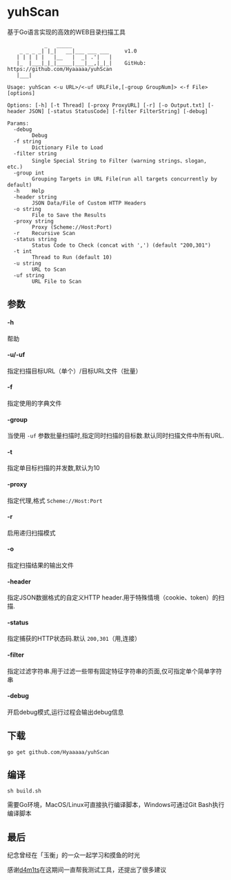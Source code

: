 # yuhScan
基于Go语言实现的高效的WEB目录扫描工具

```
            _   _____             
    _ _ _ _| |_|   __|___ ___ ___     v1.0
   | | | | |   |__   |  _| .'|   |    
   |_  |___|_|_|_____|___|__,|_|_|    GitHub: https://github.com/Hyaaaaa/yuhScan
   |___|                              

Usage: yuhScan <-u URL>/<-uf URLFile,[-group GroupNum]> <-f File> [options]

Options: [-h] [-t Thread] [-proxy ProxyURL] [-r] [-o Output.txt] [-header JSON] [-status StatusCode] [-filter FilterString] [-debug]

Params:
  -debug
    	Debug
  -f string
    	Dictionary File to Load
  -filter string
    	Single Special String to Filter (warning strings、slogan, etc.)
  -group int
    	Grouping Targets in URL File(run all targets concurrently by default)
  -h	Help
  -header string
    	JSON Data/File of Custom HTTP Headers
  -o string
    	File to Save the Results
  -proxy string
    	Proxy (Scheme://Host:Port)
  -r	Recursive Scan
  -status string
    	Status Code to Check (concat with ',') (default "200,301")
  -t int
    	Thread to Run (default 10)
  -u string
    	URL to Scan
  -uf string
    	URL File to Scan
```

## 参数
#### -h
帮助
#### -u/-uf
指定扫描目标URL（单个）/目标URL文件（批量）
#### -f
指定使用的字典文件
#### -group
当使用 `-uf` 参数批量扫描时,指定同时扫描的目标数.默认同时扫描文件中所有URL.
#### -t
指定单目标扫描的并发数,默认为10
#### -proxy
指定代理,格式 `Scheme://Host:Port`
#### -r
启用递归扫描模式
#### -o
指定扫描结果的输出文件
#### -header
指定JSON数据格式的自定义HTTP header.用于特殊情境（cookie、token）的扫描.
#### -status
指定捕获的HTTP状态码.默认 `200,301`（用,连接）
#### -filter
指定过滤字符串.用于过滤一些带有固定特征字符串的页面,仅可指定单个简单字符串
#### -debug
开启debug模式,运行过程会输出debug信息

## 下载
```
go get github.com/Hyaaaaa/yuhScan
```

## 编译
```
sh build.sh
```
需要Go环境，MacOS/Linux可直接执行编译脚本，Windows可通过Git Bash执行编译脚本

## 最后
纪念曾经在「玉衡」的一众一起学习和摸鱼的时光

感谢[d4m1ts](https://github.com/damit5)在这期间一直帮我测试工具，还提出了很多建议